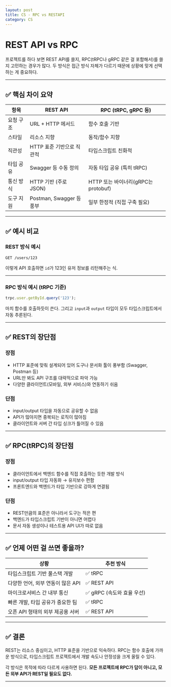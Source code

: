```yaml
---
layout: post
title: CS - RPC vs RESTAPI
category: CS
---
```


# REST API vs RPC

프로젝트를 하다 보면 REST API를 쓸지, RPC(tRPC나 gRPC 같은 걸 포함해서)를 쓸지 고민하는 경우가 많다.
두 방식은 접근 방식 자체가 다르기 때문에 상황에 맞게 선택하는 게 중요하다.

---

## ✅ 핵심 차이 요약

| 항목    | REST API              | RPC (tRPC, gRPC 등)           |
| ----- | --------------------- | ---------------------------- |
| 요청 구조 | URL + HTTP 메서드        | 함수 호출 기반                     |
| 스타일   | 리소스 지향                | 동작/함수 지향                     |
| 직관성   | HTTP 표준 기반으로 직관적      | 타입스크립트 친화적                   |
| 타입 공유 | Swagger 등 수동 정의       | 자동 타입 공유 (특히 tRPC)           |
| 통신 방식 | HTTP 기반 (주로 JSON)     | HTTP 또는 바이너리(gRPC는 protobuf) |
| 도구 지원 | Postman, Swagger 등 풍부 | 일부 한정적 (직접 구축 필요)            |

---

## ✅ 예시 비교

### REST 방식 예시

```
GET /users/123
```

이렇게 API 호출하면 `id`가 123인 유저 정보를 리턴해주는 식.

---

### RPC 방식 예시 (tRPC 기준)

```ts
trpc.user.getById.query('123');
```

마치 함수를 호출하듯이 쓴다.
그리고 `input`과 `output` 타입이 모두 타입스크립트에서 자동 추론된다.

---

## ✅ REST의 장단점

### 장점

* HTTP 표준에 맞춰 설계되어 있어 도구나 문서화 툴이 풍부함 (Swagger, Postman 등)
* URL만 봐도 API 구조를 대략적으로 파악 가능
* 다양한 클라이언트(모바일, 외부 서비스)와 연동하기 쉬움

### 단점

* input/output 타입을 자동으로 공유할 수 없음
* API가 많아지면 중복되는 로직이 많아짐
* 클라이언트와 서버 간 타입 싱크가 틀어질 수 있음

---

## ✅ RPC(tRPC)의 장단점

### 장점

* 클라이언트에서 백엔드 함수를 직접 호출하는 듯한 개발 방식
* input/output 타입 자동화 → 유지보수 편함
* 프론트엔드와 백엔드가 타입 기반으로 강하게 연결됨

### 단점

* REST만큼의 표준은 아니라서 도구는 적은 편
* 백엔드가 타입스크립트 기반이 아니면 어렵다
* 문서 자동 생성이나 테스트용 API UI가 따로 없음

---

## ✅ 언제 어떤 걸 쓰면 좋을까?

| 상황                    | 추천 방식              |
| --------------------- | ------------------ |
| 타입스크립트 기반 풀스택 개발      | ✅ tRPC             |
| 다양한 언어, 외부 연동이 많은 API | ✅ REST API         |
| 마이크로서비스 간 내부 통신       | ✅ gRPC (속도와 효율 우선) |
| 빠른 개발, 타입 공유가 중요한 팀   | ✅ tRPC             |
| 오픈 API 형태의 외부 제공용 서버  | ✅ REST API         |

---

## ✅ 결론

REST는 리소스 중심이고, HTTP 표준을 기반으로 익숙하다.
RPC는 함수 호출에 가까운 방식으로, 타입스크립트 프로젝트에서 개발 속도나 안정성을 크게 올릴 수 있다.

각 방식은 목적에 따라 다르게 사용하면 된다.
**모든 프로젝트에 RPC가 답이 아니고, 모든 외부 API가 REST일 필요도 없다.**

---